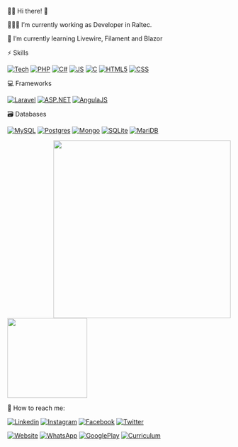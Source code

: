 🙋‍♂️ Hi there! 👋

🧑🏻‍💼 I’m currently working as Developer in Raltec.

🤪 I’m currently learning Livewire, Filament and Blazor



 ⚡ Skills
 
[![Tech](https://img.shields.io/badge/Java-ED8B00?style=for-the-badge&logo=openjdk&logoColor=white)]()
[![PHP](https://img.shields.io/badge/PHP-777BB4?style=for-the-badge&logo=php&logoColor=white)]()
[![C#](https://img.shields.io/badge/C%23-239120?style=for-the-badge&logo=c-sharp&logoColor=white)]()
[![JS](https://img.shields.io/badge/JavaScript-F7DF1E?style=for-the-badge&logo=JavaScript&logoColor=white)]()
[![C](https://img.shields.io/badge/C-00599C?style=for-the-badge&logo=c&logoColor=white)]() 
[![HTML5](https://img.shields.io/badge/HTML-239120?style=for-the-badge&logo=html5&logoColor=white)]()
[![CSS](https://img.shields.io/badge/CSS-239120?&style=for-the-badge&logo=css3&logoColor=white)]()

💻 Frameworks

[![Laravel](https://img.shields.io/badge/Laravel-FF2D20?style=for-the-badge&logo=laravel&logoColor=white)]()
[![ASP.NET](https://img.shields.io/badge/.NET-5C2D91?style=for-the-badge&logo=.net&logoColor=white)]()
[![AngulaJS](https://img.shields.io/badge/AngularJS-E23237?style=for-the-badge&logo=angularjs&logoColor=white)]()

🗃️ Databases

[![MySQL](https://img.shields.io/badge/MySQL-00000F?style=for-the-badge&logo=mysql&logoColor=white)]()
[![Postgres](https://img.shields.io/badge/PostgreSQL-316192?style=for-the-badge&logo=postgresql&logoColor=white)]()
[![Mongo](https://img.shields.io/badge/MongoDB-4EA94B?style=for-the-badge&logo=mongodb&logoColor=white)]()
[![SQLite](https://img.shields.io/badge/SQLite-07405E?style=for-the-badge&logo=sqlite&logoColor=white)]()
[![MariDB](https://img.shields.io/badge/MariaDB-003545?style=for-the-badge&logo=mariadb&logoColor=white)]()

<img src="https://raw.githubusercontent.com/MicaelliMedeiros/micaellimedeiros/master/image/computer-illustration.png" min-width="400px" max-width="400px" width="400px" align="right">
<!--<img height="180em" src="https://github-readme-stats.vercel.app/api?username=scheleder&show_icons=true&theme=tokyonight"/>-->
<img height="180em" src="https://github-readme-stats.vercel.app/api/top-langs/?username=scheleder&layout=compact&theme=tokyonight"/>

🤙 How to reach me:

[![Linkedin](https://img.shields.io/badge/LinkedIn-0077B5?style=for-the-badge&logo=linkedin&logoColor=white)](https://www.linkedin.com/in/scheleder)
[![Instagram](https://img.shields.io/badge/Instagram-E4405F?style=for-the-badge&logo=instagram&logoColor=white)](https://www.instagram.com/joaoschelederneto/)
[![Facebook](https://img.shields.io/badge/Facebook-1877F2?style=for-the-badge&logo=facebook&logoColor=white)](https://www.facebook.com/scheleder)
[![Twitter](https://img.shields.io/badge/Twitter-1DA1F2?style=for-the-badge&logo=twitter&logoColor=white)](https://www.twitter.com/SchelederNeto)

[![Website](https://img.shields.io/badge/website-000000?style=for-the-badge&logo=About.me&logoColor=white)](https://www.scheleder.com)
[![WhatsApp](https://img.shields.io/badge/WhatsApp-25D366?style=for-the-badge&logo=whatsapp&logoColor=white)](https://api.whatsapp.com/send?phone=5541991248571)
[![GooglePlay](https://img.shields.io/badge/Google_Play-414141?style=for-the-badge&logo=google-play&logoColor=white)](https://play.google.com/store/apps/developer?id=Jo%C3%A3o+Scheleder+Neto)
[![Curriculum](https://img.shields.io/badge/Portfolio-%23000000.svg?style=for-the-badge&logo=firefox&logoColor=#FF7139)](https://www.scheleder.com/cv_scheleder.pdf)
	
